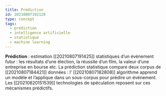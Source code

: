 ```yaml
---
title: Prédiction
id: 20210807192120
type: concept
tags:
  - prédiction
  - intelligence artificielle
  - statistique
  - machine learning
---
```

            

**Prédiction** : estimation [[20210807191425]] statistiques d’un événement futur : les résultats d’une élection, la réussite d’un film, la valeur d’une entreprise en bourse etc.  La prédiction statistique compare deux corpus de [[20210807184421]] données  : l' [[20210807182808]] algorithme apprend un modèle et l’applique dans un sous-corpus pour prédire un événement.
Les [[20210820151539]] technologies de spéculation reposent sur ces mécanismes prédictifs.




